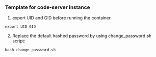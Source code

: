 ### Template for code-server instance
1. export UID and GID before running the container
```
export UID GID
```

2. Replace the default hashed password by using change_password.sh script:
```
bash change_password.sh
```
